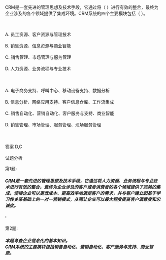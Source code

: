 <div class="detail lh2"><p>
CRM是一套先进的管理思想及技术手段，它通过将（  ）进行有效的整合，最终为企业涉及的各个领域提供了集成环境。CRM系统的四个主要模块包括（  ）。</p><br/><br/>A. 员工资源、客户资源与管理技术<br/><br/>B. 销售资源、信息资源与商业智能<br/><br/>C. 销售管理、市场管理与服务管理<br/><br/>D. 人力资源、业务流程与专业技术<br/><br/><br/><br/>A. 电子商务支持、呼叫中心、移动设备支持、数据分析<br/><br/>B. 信息分析、网络应用支持、客户信息仓库、工作流集成<br/><br/>C. 销售自动化、营销自动化、客户服务与支持、商业智能<br/><br/>D. 销售管理、市场管理、服务管理、现场服务管理<br/><br/><br/><br/>答案 D,C<br/><br/>试题分析<br/><p>第1题:</p><p>
</p><h5>CRM是一套先进的管理思想及技术手段，它通过将人力资源、业务流程与专业技术进行有效的整合，最终为企业涉及的客户或者消费者的各个领域提供了完美的集成，使得企业可以更低成本、更高效率地满足客户的需求，并与客户建立起基于学习性关系基础上的一对一营销模式，从而让企业可以最大程度提高客户满意度和忠诚度。</h5>
'<p>第2题:</p><p>
</p><h5>本题考查企业信息化的基本知识。<br/>
CRM系统的主要模块包括销售自动化、营销自动化、客户服务与支持、商业智能。</h5>
</div>